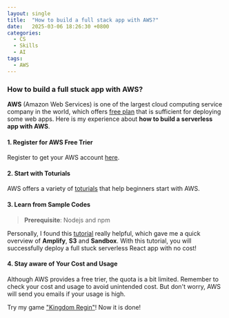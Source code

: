 ```yaml
---
layout: single
title:  "How to build a full stack app with AWS?"
date:   2025-03-06 18:26:30 +0800
categories:
  - CS
  - Skills
  - AI
tags:
  - AWS
---
```

### How to build a full stuck app with AWS?
**AWS** (Amazon Web Services) is one of the largest cloud computing service company in the world, which offers [free plan](https://docs.aws.amazon.com/zh_cn/awsaccountbilling/latest/aboutv2/billing-free-tier.html) that is sufficient for deploying some web apps. Here is my experience about **how to build a serverless app with AWS**.

#### 1. Register for AWS Free Trier
Register to get your AWS account [here](https://aws.amazon.com/free/).

#### 2. Start with Toturials
AWS offers a variety of [toturials](https://aws.amazon.com/getting-started/) that help beginners start with AWS. 

#### 3. Learn from Sample Codes

> **Prerequisite**: Nodejs and npm

Personally, I found this [tutorial](https://aws.amazon.com/getting-started/hands-on/build-react-app-amplify-graphql/?ref=gsrchandson&id=updated) really helpful, which gave me a quick overview of **Amplify**, **S3** and **Sandbox**. With this tutorial, you will successfully deploy a full stuck serverless React app with no cost!

#### 4. Stay aware of Your Cost and Usage
Although AWS provides a free trier, the quota is a bit limited. Remember to check your cost and usage to avoid unintended cost. But don't worry, AWS will send you emails if your usage is high.

Try my game ["Kingdom Regin"](https://github.com/ChenziqiAdam/Kingdom-Regin)! Now it is done!